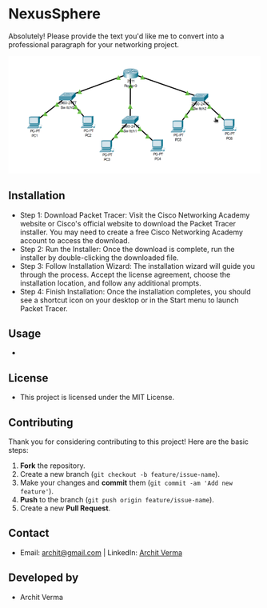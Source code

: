 # NexusSphere 

Absolutely! Please provide the text you'd like me to convert into a professional paragraph for your networking project.

![png](scr/image.png)

## Installation
- Step 1: Download Packet Tracer: Visit the Cisco Networking Academy website or Cisco's official website to download the Packet Tracer installer. You may need to create a free Cisco Networking Academy account to access the download.
- Step 2: Run the Installer: Once the download is complete, run the installer by double-clicking the downloaded file.
- Step 3: Follow Installation Wizard: The installation wizard will guide you through the process. Accept the license agreement, choose the installation location, and follow any additional prompts.
- Step 4: Finish Installation: Once the installation completes, you should see a shortcut icon on your desktop or in the Start menu to launch Packet Tracer.

## Usage
- 


## License
- This project is licensed under the MIT License. 

## Contributing
Thank you for considering contributing to this project! Here are the basic steps:
1. **Fork** the repository.
2. Create a new branch (`git checkout -b feature/issue-name`).
3. Make your changes and **commit** them (`git commit -am 'Add new feature'`).
4. **Push** to the branch (`git push origin feature/issue-name`).
5. Create a new **Pull Request**.

## Contact
- Email: [archit@gmail.com](mailto:archit@gmail.com) | LinkedIn: [Archit Verma](https://www.linkedin.com/in/archit/)

## Developed by 
- Archit Verma 
